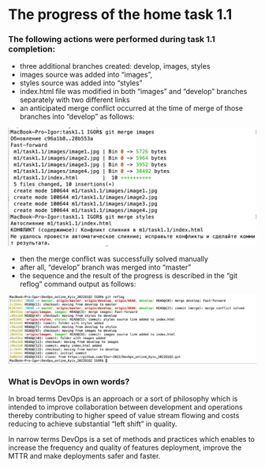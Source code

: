 # The progress of the home task 1.1 

### The following actions were performed during task 1.1 completion:
-	three additional branches created: develop, images, styles
-	images source was added into “images”, 
-	styles source was added into “styles”
-	index.html file was modified in both “images” and “develop” branches separately with two different links
-	an anticipated merge conflict occurred at the time of merge of those branches into “develop” as follows:

![This is an image](https://github.com/Ihor-2022/DevOps_online_Kyiv_2022Q1Q2/blob/master/m1/task1.1/mergeconflict.png)

-	then the merge conflict was successfully solved manually
-	after all, “develop” branch was merged into “master”
-	the sequence and the result of the progress is described in the “git reflog” command output as follows:

![This is an image](https://github.com/Ihor-2022/DevOps_online_Kyiv_2022Q1Q2/blob/master/m1/task1.1/task1.1_GIT.png)


### What is DevOps in own words?

In broad terms DevOps is an approach or a sort of philosophy which is intended to improve collaboration between development and operations thereby contributing to higher speed of value stream flowing and costs reducing to achieve substantial “left shift” in quality. 

In narrow terms DevOps is a set of methods and practices which enables to increase the frequency and quality of features deployment, improve the MTTR and make deployments safer and faster.
